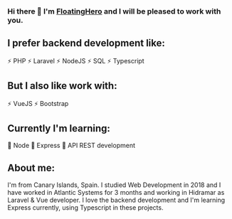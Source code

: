 ### Hi there 👋 I'm [FloatingHero][website] and I will be pleased to work with you.

## I prefer backend development like:
⚡ PHP
⚡ Laravel
⚡ NodeJS
⚡ SQL
⚡ Typescript

## But I also like work with: 
⚡ VueJS
⚡ Bootstrap

## Currently I'm learning:
🌱 Node
🌱 Express
🌱 API REST development

## About me:
I'm from Canary Islands, Spain. I studied Web Development in 2018 and I have worked in Atlantic Systems for 3 months and working in Hidramar as Laravel & Vue developer. I love the backend development and I'm learning Express currently, using Typescript in these projects.



<!-- LINKS -->
[website]: https://github.com/FloatingHero
